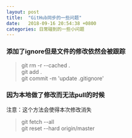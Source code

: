 ```yaml
---
layout: post
title:  "GitHub同步的一些问题"
date:   2018-09-16 20:54:38 +0800
categories: 日常碰到的一些小问题
---
```


### 添加了ignore但是文件的修改依然会被跟踪  
> git rm -r --cached .  
> git add .  
> git commit -m 'update .gitignore' 

### 因为本地做了修改而无法pull的时候  
注意：这个方法会使得本次修改消失
> git fetch --all   
> git reset --hard origin/master 